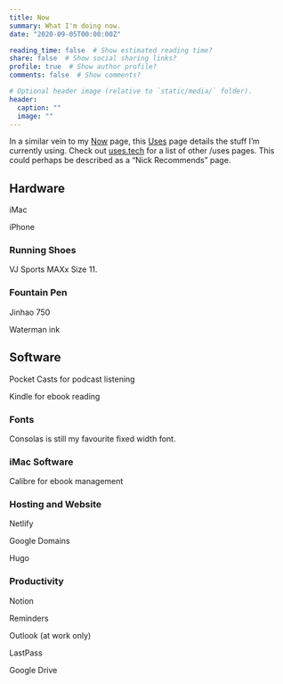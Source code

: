 ```yaml
---
title: Now
summary: What I'm doing now.
date: "2020-09-05T00:00:00Z"

reading_time: false  # Show estimated reading time?
share: false  # Show social sharing links?
profile: true  # Show author profile?
comments: false  # Show comments?

# Optional header image (relative to `static/media/` folder).
header:
  caption: ""
  image: ""
---
```


In a similar vein to my [Now](https://nickjstevens.com/now/) page, this [Uses](https://nickjstevens.com/uses/) page details the stuff I’m currently using. Check out [uses.tech](https://uses.tech/) for a list of other /uses pages. This could perhaps be described as a “Nick Recommends” page. 

## Hardware

iMac

iPhone

### Running Shoes

VJ Sports MAXx Size 11. 

### Fountain Pen

Jinhao 750

Waterman ink

## Software

Pocket Casts for podcast listening

Kindle for ebook reading

### Fonts

Consolas is still my favourite fixed width font. 

### iMac Software

Calibre for ebook management 

### Hosting and Website

Netlify

Google Domains

Hugo

### Productivity

Notion

Reminders

Outlook (at work only)

LastPass 

Google Drive


